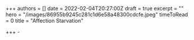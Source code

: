 +++
authors = []
date = 2022-02-04T20:27:00Z
draft = true
excerpt = ""
hero = "/images/86955b9245c281c1d6e58a48300cdcfe.jpeg"
timeToRead = 0
title = "Affection Starvation"

+++
\-